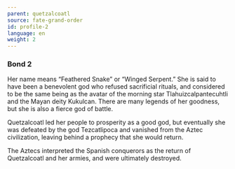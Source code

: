 ```yaml
---
parent: quetzalcoatl
source: fate-grand-order
id: profile-2
language: en
weight: 2
---
```


### Bond 2

Her name means “Feathered Snake” or “Winged Serpent.”
She is said to have been a benevolent god who refused sacrificial rituals, and considered to be the same being as the avatar of the morning star Tlahuizcalpantecuhtli and the Mayan deity Kukulcan. There are many legends of her goodness, but she is also a fierce god of battle.

Quetzalcoatl led her people to prosperity as a good god, but eventually she was defeated by the god Tezcatlipoca and vanished from the Aztec civilization, leaving behind a prophecy that she would return.

The Aztecs interpreted the Spanish conquerors as the return of Quetzalcoatl and her armies, and were ultimately destroyed.
